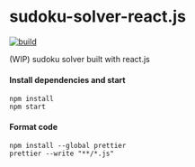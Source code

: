 # sudoku-solver-react.js

[![build](https://github.com/wilmol/sudoku-solver-react.js/workflows/build/badge.svg?event=push)](https://github.com/wilmol/sudoku-solver-react.js/actions?query=workflow%3Abuild)

(WIP) sudoku solver built with react.js

#### Install dependencies and start
```
npm install
npm start
```

#### Format code
```
npm install --global prettier
prettier --write "**/*.js"
```
